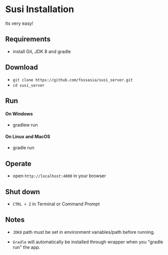 # Susi Installation

Its very easy!

## Requirements
- install Git, JDK 8 and gradle

## Download
- `git clone https://github.com/fossasia/susi_server.git`
- `cd susi_server`

## Run
#### On Windows
- gradlew run

#### On Linux and MacOS
- gradle run


## Operate
- open `http://localhost:4000` in your browser

## Shut down
- `CTRL + Z` in Terminal or Command Prompt

## Notes
- `JDK8` path must be set in environment variables/path before running.

- `Gradle` will automatically be installed through wrapper when you "gradle run" the app.



